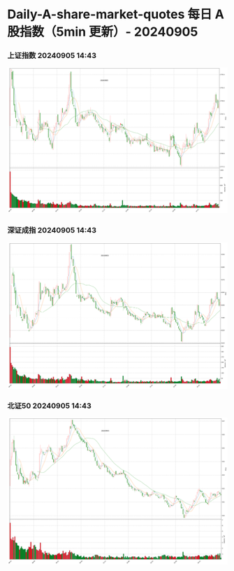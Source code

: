 
# Daily-A-share-market-quotes 每日 A 股指数（5min 更新）- 20240905

### 上证指数 20240905 14:43
![](./fig/2024/9/20240905-sh000001.png)

### 深证成指 20240905 14:43
![](./fig/2024/9/20240905-sz399001.png)

### 北证50 20240905 14:43
![](./fig/2024/9/20240905-bj899050.png)

